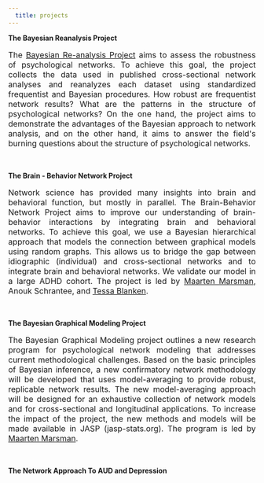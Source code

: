```yaml
---
  title: projects
---
```


**The Bayesian Reanalysis Project**</br>
<p style="font-size:medium;text-align:justify"> The <a href="https://bayesiangraphicalmodeling.com/re-analysis/">Bayesian Re-analysis  Project</a> aims to assess the robustness of psychological networks. To achieve this goal, the project collects the data used in published cross-sectional network analyses and reanalyzes each dataset using standardized frequentist and Bayesian procedures. How robust are frequentist network results? What are the patterns in the structure of psychological networks? On the one hand, the project aims to demonstrate the advantages of the Bayesian approach to network analysis, and on the other hand, it aims to answer the field's burning questions about the structure of psychological networks. </p>

</br>

**The Brain - Behavior Network Project**</br> 
<p style="font-size:medium;text-align:justify">Network science has provided many insights into brain and behavioral function, but mostly in parallel. The Brain-Behavior Network Project aims to improve our understanding of brain-behavior interactions by integrating brain and behavioral networks. To achieve this goal, we use a Bayesian hierarchical approach that models the connection between graphical models using random graphs. This allows us to bridge the gap between idiographic (individual) and cross-sectional networks and to integrate brain and behavioral networks. We validate our model in a large ADHD cohort. The project is led by <a href = "https://bayesiangraphicalmodeling.com/author/maarten-marsman/">Maarten Marsman</a>, Anouk Schrantee, and <a href ="https://tfblanken.github.io/">Tessa Blanken</a>.</p>

</br>
  
**The Bayesian Graphical Modeling Project**</br>
<p style="font-size:medium;text-align:justify">The Bayesian Graphical Modeling project outlines a new research program for psychological network modeling that addresses current methodological challenges. Based on the basic principles of Bayesian inference, a new confirmatory network methodology will be developed that uses model-averaging to provide robust, replicable network results. The new model-averaging approach will be designed for an exhaustive collection of network models and for cross-sectional and longitudinal applications. To increase the impact of the project, the new methods and models will be made available in JASP (jasp-stats.org). The program is led by <a href = "https://bayesiangraphicalmodeling.com/author/maarten-marsman/">Maarten Marsman</a>.</p>
</br>

**The Network Approach To AUD and Depression**</br>
